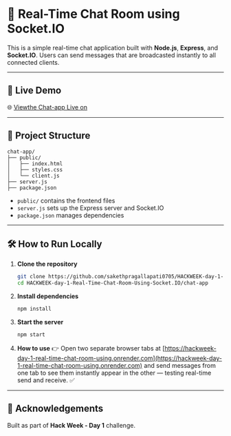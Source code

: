 # 💬 Real-Time Chat Room using Socket.IO

This is a simple real-time chat application built with **Node.js**, **Express**, and **Socket.IO**. Users can send messages that are broadcasted instantly to all connected clients.

---

## 🚀 Live Demo

🌐 [Viewthe Chat-app Live on]([https://your-app-name.onrender.com](https://hackweek-day-1-real-time-chat-room-using.onrender.com))  

---

## 📂 Project Structure

```
chat-app/
├── public/
│   ├── index.html
│   ├── styles.css
│   └── client.js
├── server.js
├── package.json
```

- `public/` contains the frontend files
- `server.js` sets up the Express server and Socket.IO
- `package.json` manages dependencies

---

## 🛠️ How to Run Locally

1. **Clone the repository**
   ```bash
   git clone https://github.com/sakethpragallapati0705/HACKWEEK-day-1-Real-Time-Chat-Room-Using-Socket.IO.git
   cd HACKWEEK-day-1-Real-Time-Chat-Room-Using-Socket.IO/chat-app
   ```

2. **Install dependencies**
   ```bash
   npm install
   ```

3. **Start the server**
   ```bash
   npm start
   ```

4. **How to use**
   👉 Open two separate browser tabs at [https://hackweek-day-1-real-time-chat-room-using.onrender.com](https://hackweek-day-1-real-time-chat-room-using.onrender.com) and send messages from one tab to see them instantly appear in the other — testing real-time send and receive. ✅
   
---

## 🙌 Acknowledgements

Built as part of **Hack Week - Day 1** challenge.
